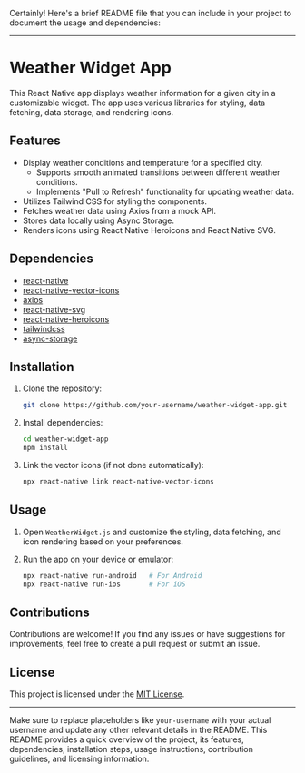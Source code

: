 Certainly! Here's a brief README file that you can include in your project to document the usage and dependencies:

---

# Weather Widget App

This React Native app displays weather information for a given city in a customizable widget. The app uses various libraries for styling, data fetching, data storage, and rendering icons.

## Features

- Display weather conditions and temperature for a specified city.
  - Supports smooth animated transitions between different weather conditions.
  - Implements "Pull to Refresh" functionality for updating weather data.
- Utilizes Tailwind CSS for styling the components.
- Fetches weather data using Axios from a mock API.
- Stores data locally using Async Storage.
- Renders icons using React Native Heroicons and React Native SVG.

## Dependencies

- [react-native](https://reactnative.dev/)
- [react-native-vector-icons](https://github.com/oblador/react-native-vector-icons)
- [axios](https://github.com/axios/axios)
- [react-native-svg](https://github.com/react-native-svg/react-native-svg)
- [react-native-heroicons](https://github.com/alexgriff/react-native-heroicons)
- [tailwindcss](https://tailwindcss.com/)
- [async-storage](https://github.com/react-native-async-storage/async-storage)

## Installation

1. Clone the repository:

   ```sh
   git clone https://github.com/your-username/weather-widget-app.git
   ```

2. Install dependencies:

   ```sh
   cd weather-widget-app
   npm install
   ```

3. Link the vector icons (if not done automatically):
   ```sh
   npx react-native link react-native-vector-icons
   ```

## Usage

1. Open `WeatherWidget.js` and customize the styling, data fetching, and icon rendering based on your preferences.

2. Run the app on your device or emulator:
   ```sh
   npx react-native run-android   # For Android
   npx react-native run-ios       # For iOS
   ```

## Contributions

Contributions are welcome! If you find any issues or have suggestions for improvements, feel free to create a pull request or submit an issue.

## License

This project is licensed under the [MIT License](LICENSE).

---

Make sure to replace placeholders like `your-username` with your actual username and update any other relevant details in the README. This README provides a quick overview of the project, its features, dependencies, installation steps, usage instructions, contribution guidelines, and licensing information.
